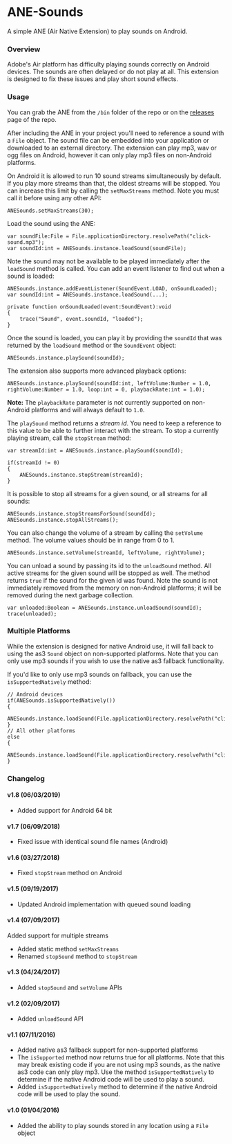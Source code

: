 # ANE-Sounds

A simple ANE (Air Native Extension) to play sounds on Android.

### Overview

Adobe's Air platform has difficulty playing sounds correctly on Android devices. The sounds are often delayed or do not play at all. This extension is designed to fix these issues and play short sound effects.

### Usage

You can grab the ANE from the ```/bin``` folder of the repo or on the [releases](https://github.com/DigitalStrawberry/ANE-Sounds/releases) page of the repo.

After including the ANE in your project you'll need to reference a sound with a ```File``` object. The sound file can be embedded into your application or downloaded to an external directory. The extension can play mp3, wav or ogg files on Android, however it can only play mp3 files on non-Android platforms.

On Android it is allowed to run 10 sound streams simultaneously by default. If you play more streams than that, the oldest streams will be stopped. You can increase this limit by calling the `setMaxStreams` method. Note you must call it before using any other API:

```as3
ANESounds.setMaxStreams(30);
```

Load the sound using the ANE:

```as3
var soundFile:File = File.applicationDirectory.resolvePath("click-sound.mp3");
var soundId:int = ANESounds.instance.loadSound(soundFile);
```

Note the sound may not be available to be played immediately after the `loadSound` method is called. You can add an event listener to find out when a sound is loaded:

```as3
ANESounds.instance.addEventListener(SoundEvent.LOAD, onSoundLoaded);
var soundId:int = ANESounds.instance.loadSound(...);

private function onSoundLoaded(event:SoundEvent):void
{
    trace("Sound", event.soundId, "loaded");
}
```

Once the sound is loaded, you can play it by providing the ```soundId``` that was returned by the `loadSound` method or the `SoundEvent` object:

```as3
ANESounds.instance.playSound(soundId);
```

The extension also supports more advanced playback options:

```as3
ANESounds.instance.playSound(soundId:int, leftVolume:Number = 1.0, rightVolume:Number = 1.0, loop:int = 0, playbackRate:int = 1.0);
```

**Note:** The ```playbackRate``` parameter is not currently supported on non-Android platforms and will always default to ```1.0```.

The `playSound` method returns a *stream id*. You need to keep a reference to this value to be able to further interact with the stream. To stop a currently playing stream, call the `stopStream` method:

```as3
var streamId:int = ANESounds.instance.playSound(soundId);

if(streamId != 0)
{
	ANESounds.instance.stopStream(streamId);
}
```

It is possible to stop all streams for a given sound, or all streams for all sounds:

```as3
ANESounds.instance.stopStreamsForSound(soundId);
ANESounds.instance.stopAllStreams();
```

You can also change the volume of a stream by calling the `setVolume` method. The volume values should be in range from 0 to 1.

```as3
ANESounds.instance.setVolume(streamId, leftVolume, rightVolume);
```

You can unload a sound by passing its id to the `unloadSound` method. All active streams for the given sound will be stopped as well. The method returns `true` if the sound for the given id was found. Note the sound is not immediately removed from the memory on non-Android platforms; it will be removed during the next garbage collection.

```as3
var unloaded:Boolean = ANESounds.instance.unloadSound(soundId);
trace(unloaded);
```

### Multiple Platforms

While the extension is designed for native Android use, it will fall back to using the as3 ```Sound``` object on non-supported platforms. Note that you can only use mp3 sounds if you wish to use the native as3 fallback functionality.

If you'd like to only use mp3 sounds on fallback, you can use the ```isSupportedNatively``` method:

```as3
// Android devices
if(ANESounds.isSupportedNatively())
{
	ANESounds.instance.loadSound(File.applicationDirectory.resolvePath("click.ogg"));	
}
// All other platforms
else
{
	ANESounds.instance.loadSound(File.applicationDirectory.resolvePath("click.mp3"));
}
```

### Changelog

#### v1.8 (06/03/2019)

* Added support for Android 64 bit

#### v1.7 (06/09/2018)

* Fixed issue with identical sound file names (Android)

#### v1.6 (03/27/2018)

* Fixed `stopStream` method on Android

#### v1.5 (09/19/2017)

* Updated Android implementation with queued sound loading

#### v1.4 (07/09/2017)

Added support for multiple streams

* Added static method `setMaxStreams`
* Renamed `stopSound` method to `stopStream`

#### v1.3 (04/24/2017)

* Added `stopSound` and `setVolume` APIs

#### v1.2 (02/09/2017)

* Added `unloadSound` API

#### v1.1 (07/11/2016)

* Added native as3 fallback support for non-supported platforms
* The ```isSupported``` method now returns true for all platforms. Note that this may break existing code if you are not using mp3 sounds, as the native as3 code can only play mp3. Use the method ```isSupportedNatively``` to determine if the native Android code will be used to play a sound.
* Added ```isSupportedNatively``` method to determine if the native Android code will be used to play the sound.

#### v1.0 (01/04/2016)

* Added the ability to play sounds stored in any location using a ```File``` object

